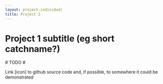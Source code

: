 ```yaml
---
layout: project-individual
title: Project 2
---
```


# Project 1 subtitle (eg short catchname?)

\# TODO \#

Link [icon] to github source code and, if possible, to somewhere it could be demonstrated
